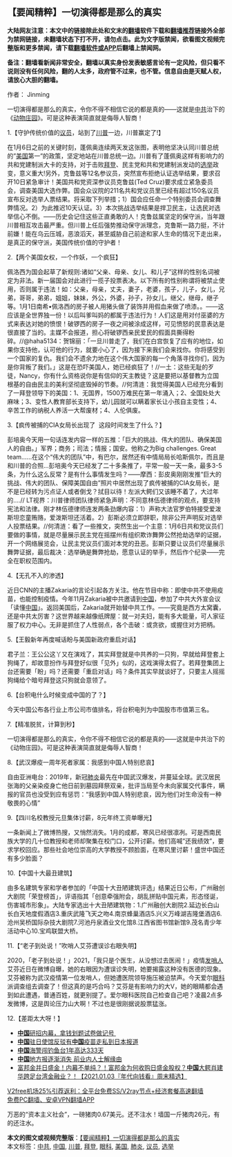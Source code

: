  <h2>【要闻精粹】一切演得都是那么的真实</h2> <p class="notice"><b>大陆网友注意：本文中的链接除此处和文末的<a href="https://github.com/bannedbook/fanqiang" >翻墙</a>软件下载和<a href="https://github.com/killgcd/justmysocks/blob/master/README.md">翻墙推荐</a>链接外全部为禁网链接，未翻墙状态下打不开，请勿点击。此为文字版禁闻，欲看图文视频完整版和更多禁闻，请下载<a href="https://github.com/bannedbook/fanqiang">翻墙软件或APP</a>后翻墙上禁闻网。</p><p>备注：翻墙看新闻非常安全，翻墙以真实身份发表敏感言论有一定风险，但只看不说则没有任何风险，翻的人太多，政府管不过来，也不管。信息自由是天赋人权，请放心大胆的翻墙。</b></p>  <div class="entry"> <p>作者： Jinming</p> <p id="summary">一切演得都是那么的真实，令你不得不相信它说的都是真的——这就是<a href="https://www.bannedbook.org/bnews/tag/%e4%b8%ad%e5%85%b1/" class="st_tag internal_tag" rel="tag" title="标签 中共 下的日志">中共</a>治下的《<span class='wp_keywordlink'><a href="https://www.bannedbook.org/forum2/topic1623.html" title="乔治·奥威尔《动物庄园》《动物农场》" target="_blank">动物庄园</a></span>》。可是这种表演简直就是侮辱人智商！</p> <p>1.【守护传统价值的<a href="https://www.bannedbook.org/bnews/tag/%e8%ae%ae%e5%91%98/" class="st_tag internal_tag" rel="tag" title="标签 议员 下的日志">议员</a>，站到了<a href="https://www.bannedbook.org/bnews/tag/%e5%b7%9d%e6%99%ae/" class="st_tag internal_tag" rel="tag" title="标签 川普 下的日志">川普</a>一边，川普赢定了!】</p> <p>在1月6日之前的关键时刻，蓬佩奥连续两天发这张图，表明他坚决认同川普总统的&#8221;<a href="https://www.bannedbook.org/bnews/tag/%e7%be%8e%e5%9b%bd/" class="st_tag internal_tag" rel="tag" title="标签 美国 下的日志">美国</a>第一&#8221;的政策，坚定地站在川普总统一边。川普有了蓬佩奥这样有影响力的共和党建制派大卡的支持，对于击败<a href="https://www.bannedbook.org/bnews/tag/%e6%8b%9c%e7%99%bb/" class="st_tag internal_tag" rel="tag" title="标签 拜登 下的日志">拜登</a>、民主党和共和党建制派发动的<a href="https://www.bannedbook.org/bnews/tag/%e9%80%89%e4%b8%be/" class="st_tag internal_tag" rel="tag" title="标签 选举 下的日志">选举</a>政变，意义重大!另外，克鲁兹等12名参议员，突然宣布拒绝认证选举结果，要求召开10日紧急审计！美国共和党资深参议员克鲁兹(Ted Cruz)要求成立紧急委员会，调查美国大选作弊。国会众议院的211名共和党议员里已经有超过150名议员宣布反对选举人票结果。将采取下列举措；1）国会应任命一个特别委员会调查舞弊情况。2）为此推迟10天认证。3）本次挑战选举结果是捍卫民主，让选民对选举信心不倒。——历史会记住这些正直勇敢的人！克鲁兹属坚定的保守派，当年跟川普相互攻击最严重。但川普上任后强势推动保守派理念，克鲁斯一路力挺，不计前嫌！能在乌云压城，恶浪滔天，甚至威胁自己前途和家人生命的情况下走出来，是真正的保守派，美国传统价值的守护者！</p> <p>2.【两个美国女权，一个作妖，一个疯狂】</p> <p>佩洛西为国会起草了新规则:诸如“父亲、母亲、女儿、和儿子”这样的性别名词被定为非法。新一届国会对此进行一揽子投票表决。以下所有的性别称谓将被禁止使用，否则属于违法！如：父亲，母亲，丈夫，妻子，老婆，孩子，儿子，女儿，兄弟，哥哥，弟弟，姐姐，妹妹，外公，外婆，孙子，孙女儿，继父，继母，继子等。1月1日南希•佩洛西的房子被人用猪头做了装饰并用假血来做了喷漆。。——这应该是全世界独一份！以后叫爹叫妈的都属于违法行为！人们这是用对付巫婆的方式来表达对她的愤恨！破锣西的房子一夜之间被涂成这样，可见愤怒的民意表达是很直接了当的。主媒不会报道，担心将破锣西亲民爱民的假面具撕得粉碎。//@haha5134：贺锦丽：「一旦川普走了，我们在白宫恢复了应有的地位，如果你支持他，认可他的行为，就要小心了，因为接下来我们会来找你。你将感受到一个国家的复仇。我们会不遗余力地在这个伟大国家的每一个角落寻找你们，因为是你背叛了我们。」这是在恐吓美国人，她已经疯狂了！//一土：这些无耻的歹徒，Nancy，你有什么资格说你是有信仰的天主教徒？这是要把以基督教为立国根基的自由民主的美利坚彻底毁掉的节奏。//何清涟：我觉得美国人已经充分看到了一拜登领导下的美国：1、无国界，1500万难民在第一年涌入；2、全国处处大麻味；3、变性人教育部长支持下，幼儿园就可以瞒着家长让小孩自主变性；4、辛苦工作的纳税人养活一大帮废材；4、人伦俱废。</p>  <p>3.【疯传被捕的CIA女局长出现了&nbsp; 这段时间发生了什么？】</p> <p>彭培奥今天用一句话连发内容一样的五推：「巨大的挑战、伟大的团队、确保美国人的自由。」军界；商务；司法；情报；国安。他称之为Big challenges. Great team&#8230;&#8230;在这个“伟大的团队”中，有巴尔，居然还有中情局局长哈斯佩尔，而且是和川普的合照&#8230;彭培奥今天已经发了二十多条推了，平常一般一天一条，最多3-5条，为什么这么反常？是有什么事情发生吗？——摩西：彭皮奥刚刚发推“巨大的挑战、伟大的团队、保障美国自由”照片中居然出现了疯传被捕的CIA女局长，是不是已经转为污点证人或者倒戈？拭目以待！左派大鳄们又该睡不着了，大过年的&#8230;.// LT视界：川普律师团队律师紧急声明：不同意林伍德律师的观点，要支持宪法和法律。刚才林伍德律师连发两条劲爆内容：1）声称大法官罗伯特接受爱泼斯坦恋童贿赂，爱泼斯坦还活着。2）彭斯必须立即辞职，除非公开声明反对选举人投票结果。//何清涟：看了一些推文，突然生出一个主意：1月6日共和党议员们要做的事情，就是尽量展示民主党在摇摆州有组织欺诈舞弊公然抢劫选举的证据，开一个网络展览会，让民主党议员们面对本党的丑恶。彭斯只要让议员们尽量展示舞弊证据，最后裁决：选举确是舞弊抢劫，愿意认证的举手，然后作个纪录——完全在职权范围内。</p> <p>4.【无孔不入的渗透】</p> <p>近日CNN的主播Zakaria的言论引起各方关注。他在节目中称：即使中共不使用疫苗，也能控制疫情。今年11月Zakaria被中共邀请到<span class='wp_keywordlink_affiliate'><a href="https://www.bannedbook.org/" title="中国" target="_blank">中国</a></span>，参加了中共大外宣会议「读懂<a href="https://www.bannedbook.org/bnews/tag/%E4%B8%AD%E5%9B%BD/" class="st_tag internal_tag" rel="tag" title="标签 中国 下的日志">中国</a>」。返回美国后，Zakaria就开始替中共工作。——究竟是西方太窝囊，还是中共太厉害？这世界越来越像纸牌屋：就一对夫妇，能有多大能量，可人家征服了权力中心。无非是抓住了人性弱点，各个击破：或贪欲，或握住对方把柄。</p> <p>5.【王毅新年再度喊话盼与美国新政府重启对话】</p> <p>君子兰：王公公这丫又在演戏了，其实拜登就是中共养的一只狗，早就给拜登套上狗绳了，却故意扮作与拜登好似很「见外」似的，这戏演得太假了。若拜登集团上台还需要「盼」吗？还需要「重启对话」吗？条件其实早就谈好了，只要主人摇摇狗绳给个暗号拜登这只狗就会意领了。</p>  <p>6.【台积电什么时候变成中国的了？】</p> <p>今天中国公布各行业上市公司市值排名，将台积电列为中国股市市值第三名。</p> <p>7.【精准脱贫，计算到秒】</p> <p>一切演得都是那么的真实，令你不得不相信它说的都是真的——这就是中共治下的《动物庄园》。可是这种表演简直就是侮辱人智商！</p> <p>8.【武汉爆疫一周年死者家属：我感到中国人特别悲哀】</p> <p>自由亚洲电台：2019年，新冠<a href="https://www.bannedbook.org/bnews/tag/%e8%82%ba%e7%82%8e/" class="st_tag internal_tag" rel="tag" title="标签 肺炎 下的日志">肺炎</a>最先在中国武汉爆发，并蔓延全球。武汉居民张海的父亲染疫身亡他日前到墓园拜祭双亲，批评当局至今未向家属交代事件，瞒报的官员也没受到应有惩罚：“我感到中国人特别悲哀，因为他们对生命没有一种敬畏的心情”</p>  <p>9.【四川名校教授元旦集体讨薪，8元年终工资单曝光】</p> <p>一条新闻上了微博热搜，又悄然消失。1月的成都，寒风已经很凛冽。可是西南民族大学的几十位教授和老师却聚集在校门口，公开讨薪。他们高喊&#8221;还我绩效”，要求学校回应。那些社会地位崇高的大学教授不顾脸面，在寒风里讨薪！盛世中国还有多少脸面？</p> <p>10.【中国十大最丑建筑】</p> <p>由多名建筑专家和学者参加的「中国十大丑陋建筑评选」结果近日公布，广州融创大剧院「荣登榜首」，评语指其「创意牵强附会，胡乱拼贴中国元素，形态怪诞，伤害城市形象」。大陆专家选出十大丑陋建筑物：1.广州融创大剧院2.延边长白山长白天地度假酒店3.重庆武隆飞天之吻4.南京蜂巢酒店5.兴义万峰湖吉隆堡酒店6.沧州吴桥国际杂技大剧院7.河池丹泉酒业文化馆8.江西省图书馆新馆9.茂名青少年活动中心10.宝鸡联盟大桥。</p> <p>11.【“老子到处说！”吹哨人艾芬遭误诊右眼失明】</p> <p>2020，「老子到处说！」2021，「我只是个医生，从没想过去医闹！」疫情<span class='wp_keywordlink'><a href="https://www.bannedbook.org/bnews/baitai/20200311/1291816.html" title="发哨子的人" target="_blank">发哨人</a></span>艾芬近日在微博自曝，她的右眼因为遭误诊失明，她要揭露这种没有医德的现象。艾芬被称为武汉疫情第一位发哨人，但她遭医院领导施压被迫禁声。今天爱尔<a href="https://www.bannedbook.org/bnews/tag/%e7%9c%bc%e7%a7%91/" class="st_tag internal_tag" rel="tag" title="标签 眼科 下的日志">眼科</a>派调查组去调查了！但这真的是巧合吗？艾芬是有影响力的大V，她的眼睛都会遇到如此遭遇，普通百姓，就更别提了。爱尔眼科医院自己检查自己吧？凌晨2点多发微博，这是舆论压力山大啊！不过也是很刚据说股票猛涨。</p>  <p>12.【差距太大呀！】</p> <ul class='op-related-articles' title='相关阅读'> <li><a href='https://www.bannedbook.org/bnews/baitai/20210103/1460152.html' target='_blank'><b>中国</b>研招内幕，拿钱划题试卷做记号&#160;</a></li> <li><a href='https://www.bannedbook.org/bnews/baitai/20210103/1460149.html' target='_blank'><b>中国</b>驻日使馆反驳有<b>中国</b>疫苗走私到日本报道</a></li> <li><a href='https://www.bannedbook.org/bnews/worldnews/20210103/1460133.html' target='_blank'><b>中国</b>海警闯钓鱼台1年高达333天</a></li> <li><a href='https://www.bannedbook.org/bnews/finance/20210103/1460119.html' target='_blank'><b>中国</b>地方报逐渐消失 前业内人士解缘由</a></li> <li><a href='https://www.bannedbook.org/bnews/taiwannews/20210103/1460118.html' target='_blank'>富邦金并日盛金！内幕不单纯？！富邦金为何收购日盛金股权？<b>中国</b>大鳄肖建华跨足台湾金融业？！【2021.01.03『年代向钱看』周末精选】</a></li> </ul> <p class="texttj"> <a href="https://github.com/bannedbook/fanqiang/wiki/V2ray%E6%9C%BA%E5%9C%BA" target="_blank">V2free机场25%引荐返利：全平台免费SS/V2ray节点+经济套餐高速翻墙</a><br/> <a href="https://github.com/bannedbook/fanqiang/wiki/%E7%A6%81%E9%97%BB%E7%BD%91%E5%AE%89%E5%8D%93%E7%BF%BB%E5%A2%99%E6%96%B0%E9%97%BBAPP" target="_blank">免费PC翻墙、安卓VPN翻墙APP</a></p><p>万恶的“资本主义社会”，一磅猪肉0.67美元。还不注水！墙国一斤猪肉26元，有的还注水。</p><a name='sharetosocial'></a>       <div><b>本文的图文或视频完整版</b>：<a href='https://www.bannedbook.org/bnews/comments/20210103/1460165.html'>【要闻精粹】一切演得都是那么的真实</a></div>  </div><!--END ENTRY--> <div class="postfooter"> <div>本文标签：<a href="https://www.bannedbook.org/bnews/tag/%e4%b8%ad%e5%85%b1/" rel="tag">中共</a>, <a href="https://www.bannedbook.org/bnews/tag/%E4%B8%AD%E5%9B%BD/" rel="tag">中国</a>, <a href="https://www.bannedbook.org/bnews/tag/%e5%b7%9d%e6%99%ae/" rel="tag">川普</a>, <a href="https://www.bannedbook.org/bnews/tag/%e6%8b%9c%e7%99%bb/" rel="tag">拜登</a>, <a href="https://www.bannedbook.org/bnews/tag/%e7%9c%bc%e7%a7%91/" rel="tag">眼科</a>, <a href="https://www.bannedbook.org/bnews/tag/%e7%be%8e%e5%9b%bd/" rel="tag">美国</a>, <a href="https://www.bannedbook.org/bnews/tag/%e8%82%ba%e7%82%8e/" rel="tag">肺炎</a>, <a href="https://www.bannedbook.org/bnews/tag/%e8%ae%ae%e5%91%98/" rel="tag">议员</a>, <a href="https://www.bannedbook.org/bnews/tag/%e9%80%89%e4%b8%be/" rel="tag">选举</a></div>  </div><!--END POSTFOOTER--> 